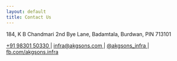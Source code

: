 ```yaml
---
layout: default
title: Contact Us
---
```


184, K B Chandmari 2nd Bye Lane, Badamtala, Burdwan, PIN 713101

[ +91 98301 50330 ]( tel:+919830150330 ) \|
[ infra@akgsons.com ]( mailto:infra@akgsons.com ) \|
[ @akgsons_infra ]( https://www.twitter.com/akgsons_infra ) \|
[ fb.com/akgsons.infra ]( https://www.facebook.com/akgsons.infra )




